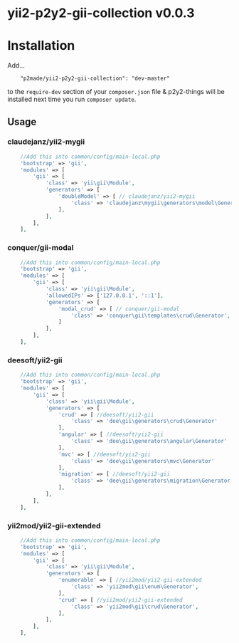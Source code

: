 yii2-p2y2-gii-collection v0.0.3
===============================

# Installation

Add...

```
	"p2made/yii2-p2y2-gii-collection": "dev-master"
```

to the `require-dev` section of your `composer.json` file & p2y2-things will be installed next time you run `composer update`.

## Usage


### claudejanz/yii2-mygii

```php
	//Add this into common/config/main-local.php
	'bootstrap' => 'gii',
	'modules' => [
		'gii' => [
			'class' => 'yii\gii\Module',
			'generators' => [
				'doubleModel' => [ // claudejanz/yii2-mygii
					'class' => 'claudejanz\mygii\generators\model\Generator',
				],
			],
		],
	],
```

### conquer/gii-modal

```php
	//Add this into common/config/main-local.php
	'bootstrap' => 'gii',
	'modules' => [
		'gii' => [
			'class' => 'yii\gii\Module',
			'allowedIPs' => ['127.0.0.1', '::1'],
			'generators' => [
				'modal_crud' => [ // conquer/gii-modal
					'class' => 'conquer\gii\templates\crud\Generator', // generator class
				]
			],
		],
	],
```

### deesoft/yii2-gii

```php
	//Add this into common/config/main-local.php
	'bootstrap' => 'gii',
	'modules' => [
		'gii' => [
			'class' => 'yii\gii\Module',
			'generators' => [
				'crud' => [ //deesoft/yii2-gii
					'class' => 'dee\gii\generators\crud\Generator'
				],
				'angular' => [ //deesoft/yii2-gii
					'class' => 'dee\gii\generators\angular\Generator'
				],
				'mvc' => [ //deesoft/yii2-gii
					'class' => 'dee\gii\generators\mvc\Generator'
				],
				'migration' => [ //deesoft/yii2-gii
					'class' => 'dee\gii\generators\migration\Generator'
				],
			],
		],
	],
```







### yii2mod/yii2-gii-extended


```php
	//Add this into common/config/main-local.php
	'bootstrap' => 'gii',
	'modules' => [
		'gii' => [
			'class' => 'yii\gii\Module',
			'generators' => [
				'enumerable' => [ //yii2mod/yii2-gii-extended
					'class' => 'yii2mod\gii\enum\Generator',
				],
				'crud' => [ //yii2mod/yii2-gii-extended
					'class' => 'yii2mod\gii\crud\Generator',
				],
			],
		],
	],
```



